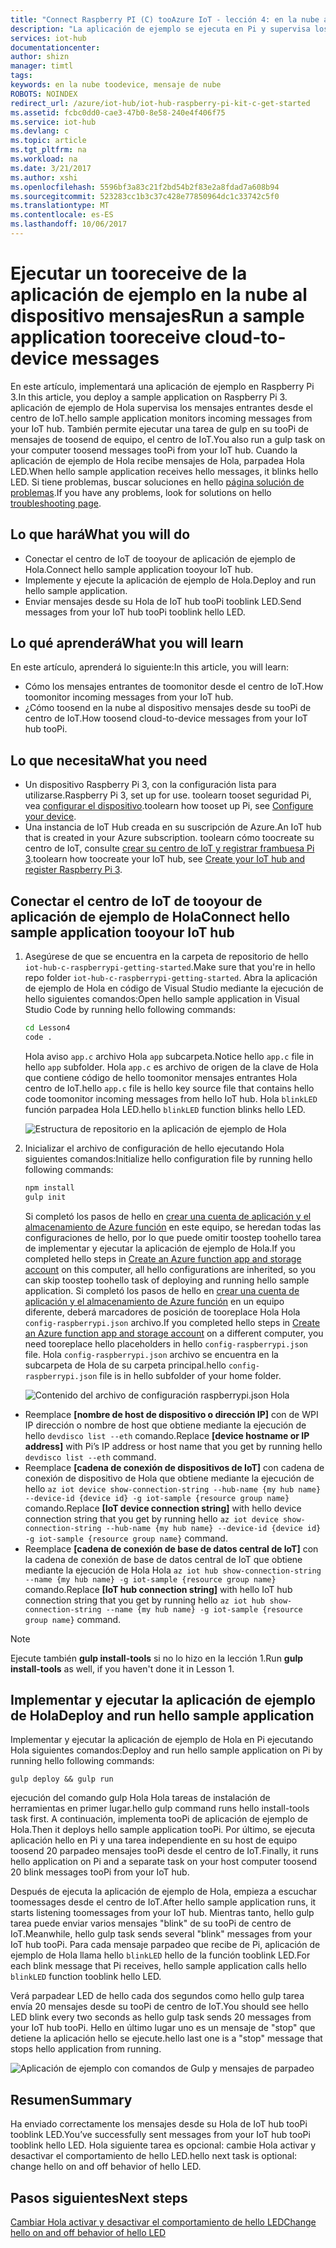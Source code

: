 ```yaml
---
title: "Connect Raspberry PI (C) tooAzure IoT - lección 4: en la nube al dispositivo | Documentos de Microsoft"
description: "La aplicación de ejemplo se ejecuta en Pi y supervisa los mensajes entrantes de IoT Hub. Una nueva tarea de gulp envía mensajes tooPi desde su hello tooblink de centro de IoT LED."
services: iot-hub
documentationcenter: 
author: shizn
manager: timtl
tags: 
keywords: en la nube toodevice, mensaje de nube
ROBOTS: NOINDEX
redirect_url: /azure/iot-hub/iot-hub-raspberry-pi-kit-c-get-started
ms.assetid: fcbc0dd0-cae3-47b0-8e58-240e4f406f75
ms.service: iot-hub
ms.devlang: c
ms.topic: article
ms.tgt_pltfrm: na
ms.workload: na
ms.date: 3/21/2017
ms.author: xshi
ms.openlocfilehash: 5596bf3a83c21f2bd54b2f83e2a8fdad7a608b94
ms.sourcegitcommit: 523283cc1b3c37c428e77850964dc1c33742c5f0
ms.translationtype: MT
ms.contentlocale: es-ES
ms.lasthandoff: 10/06/2017
---
```

# <a name="run-a-sample-application-tooreceive-cloud-to-device-messages"></a><span data-ttu-id="27cca-105">Ejecutar un tooreceive de la aplicación de ejemplo en la nube al dispositivo mensajes</span><span class="sxs-lookup"><span data-stu-id="27cca-105">Run a sample application tooreceive cloud-to-device messages</span></span>
<span data-ttu-id="27cca-106">En este artículo, implementará una aplicación de ejemplo en Raspberry Pi 3.</span><span class="sxs-lookup"><span data-stu-id="27cca-106">In this article, you deploy a sample application on Raspberry Pi 3.</span></span> <span data-ttu-id="27cca-107">aplicación de ejemplo de Hola supervisa los mensajes entrantes desde el centro de IoT.</span><span class="sxs-lookup"><span data-stu-id="27cca-107">hello sample application monitors incoming messages from your IoT hub.</span></span> <span data-ttu-id="27cca-108">También permite ejecutar una tarea de gulp en su tooPi de mensajes de toosend de equipo, el centro de IoT.</span><span class="sxs-lookup"><span data-stu-id="27cca-108">You also run a gulp task on your computer toosend messages tooPi from your IoT hub.</span></span> <span data-ttu-id="27cca-109">Cuando la aplicación de ejemplo de Hola recibe mensajes de Hola, parpadea Hola LED.</span><span class="sxs-lookup"><span data-stu-id="27cca-109">When hello sample application receives hello messages, it blinks hello LED.</span></span> <span data-ttu-id="27cca-110">Si tiene problemas, buscar soluciones en hello [página solución de problemas](iot-hub-raspberry-pi-kit-c-troubleshooting.md).</span><span class="sxs-lookup"><span data-stu-id="27cca-110">If you have any problems, look for solutions on hello [troubleshooting page](iot-hub-raspberry-pi-kit-c-troubleshooting.md).</span></span>

## <a name="what-you-will-do"></a><span data-ttu-id="27cca-111">Lo que hará</span><span class="sxs-lookup"><span data-stu-id="27cca-111">What you will do</span></span>
* <span data-ttu-id="27cca-112">Conectar el centro de IoT de tooyour de aplicación de ejemplo de Hola.</span><span class="sxs-lookup"><span data-stu-id="27cca-112">Connect hello sample application tooyour IoT hub.</span></span>
* <span data-ttu-id="27cca-113">Implemente y ejecute la aplicación de ejemplo de Hola.</span><span class="sxs-lookup"><span data-stu-id="27cca-113">Deploy and run hello sample application.</span></span>
* <span data-ttu-id="27cca-114">Enviar mensajes desde su Hola de IoT hub tooPi tooblink LED.</span><span class="sxs-lookup"><span data-stu-id="27cca-114">Send messages from your IoT hub tooPi tooblink hello LED.</span></span>

## <a name="what-you-will-learn"></a><span data-ttu-id="27cca-115">Lo qué aprenderá</span><span class="sxs-lookup"><span data-stu-id="27cca-115">What you will learn</span></span>
<span data-ttu-id="27cca-116">En este artículo, aprenderá lo siguiente:</span><span class="sxs-lookup"><span data-stu-id="27cca-116">In this article, you will learn:</span></span>
* <span data-ttu-id="27cca-117">Cómo los mensajes entrantes de toomonitor desde el centro de IoT.</span><span class="sxs-lookup"><span data-stu-id="27cca-117">How toomonitor incoming messages from your IoT hub.</span></span>
* <span data-ttu-id="27cca-118">¿Cómo toosend en la nube al dispositivo mensajes desde su tooPi de centro de IoT.</span><span class="sxs-lookup"><span data-stu-id="27cca-118">How toosend cloud-to-device messages from your IoT hub tooPi.</span></span>

## <a name="what-you-need"></a><span data-ttu-id="27cca-119">Lo que necesita</span><span class="sxs-lookup"><span data-stu-id="27cca-119">What you need</span></span>
* <span data-ttu-id="27cca-120">Un dispositivo Raspberry Pi 3, con la configuración lista para utilizarse.</span><span class="sxs-lookup"><span data-stu-id="27cca-120">Raspberry Pi 3, set up for use.</span></span> <span data-ttu-id="27cca-121">toolearn tooset seguridad Pi, vea [configurar el dispositivo](iot-hub-raspberry-pi-kit-c-lesson1-configure-your-device.md).</span><span class="sxs-lookup"><span data-stu-id="27cca-121">toolearn how tooset up Pi, see [Configure your device](iot-hub-raspberry-pi-kit-c-lesson1-configure-your-device.md).</span></span>
* <span data-ttu-id="27cca-122">Una instancia de IoT Hub creada en su suscripción de Azure.</span><span class="sxs-lookup"><span data-stu-id="27cca-122">An IoT hub that is created in your Azure subscription.</span></span> <span data-ttu-id="27cca-123">toolearn cómo toocreate su centro de IoT, consulte [crear su centro de IoT y registrar frambuesa Pi 3](iot-hub-raspberry-pi-kit-c-lesson2-prepare-azure-iot-hub.md).</span><span class="sxs-lookup"><span data-stu-id="27cca-123">toolearn how toocreate your IoT hub, see [Create your IoT hub and register Raspberry Pi 3](iot-hub-raspberry-pi-kit-c-lesson2-prepare-azure-iot-hub.md).</span></span>

## <a name="connect-hello-sample-application-tooyour-iot-hub"></a><span data-ttu-id="27cca-124">Conectar el centro de IoT de tooyour de aplicación de ejemplo de Hola</span><span class="sxs-lookup"><span data-stu-id="27cca-124">Connect hello sample application tooyour IoT hub</span></span>
1. <span data-ttu-id="27cca-125">Asegúrese de que se encuentra en la carpeta de repositorio de hello `iot-hub-c-raspberrypi-getting-started`.</span><span class="sxs-lookup"><span data-stu-id="27cca-125">Make sure that you're in hello repo folder `iot-hub-c-raspberrypi-getting-started`.</span></span> <span data-ttu-id="27cca-126">Abra la aplicación de ejemplo de Hola en código de Visual Studio mediante la ejecución de hello siguientes comandos:</span><span class="sxs-lookup"><span data-stu-id="27cca-126">Open hello sample application in Visual Studio Code by running hello following commands:</span></span>

   ```bash
   cd Lesson4
   code .
   ```

   <span data-ttu-id="27cca-127">Hola aviso `app.c` archivo Hola `app` subcarpeta.</span><span class="sxs-lookup"><span data-stu-id="27cca-127">Notice hello `app.c` file in hello `app` subfolder.</span></span> <span data-ttu-id="27cca-128">Hola `app.c` es archivo de origen de la clave de Hola que contiene código de hello toomonitor mensajes entrantes Hola centro de IoT.</span><span class="sxs-lookup"><span data-stu-id="27cca-128">hello `app.c` file is hello key source file that contains hello code toomonitor incoming messages from hello IoT hub.</span></span> <span data-ttu-id="27cca-129">Hola `blinkLED` función parpadea Hola LED.</span><span class="sxs-lookup"><span data-stu-id="27cca-129">hello `blinkLED` function blinks hello LED.</span></span>

   ![Estructura de repositorio en la aplicación de ejemplo de Hola](media/iot-hub-raspberry-pi-lessons/lesson4/repo_structure_c.png)
2. <span data-ttu-id="27cca-131">Inicializar el archivo de configuración de hello ejecutando Hola siguientes comandos:</span><span class="sxs-lookup"><span data-stu-id="27cca-131">Initialize hello configuration file by running hello following commands:</span></span>

   ```bash
   npm install
   gulp init
   ```

   <span data-ttu-id="27cca-132">Si completó los pasos de hello en [crear una cuenta de aplicación y el almacenamiento de Azure función](iot-hub-raspberry-pi-kit-c-lesson3-deploy-resource-manager-template.md) en este equipo, se heredan todas las configuraciones de hello, por lo que puede omitir toostep toohello tarea de implementar y ejecutar la aplicación de ejemplo de Hola.</span><span class="sxs-lookup"><span data-stu-id="27cca-132">If you completed hello steps in [Create an Azure function app and storage account](iot-hub-raspberry-pi-kit-c-lesson3-deploy-resource-manager-template.md) on this computer, all hello configurations are inherited, so you can skip toostep toohello task of deploying and running hello sample application.</span></span> <span data-ttu-id="27cca-133">Si completó los pasos de hello en [crear una cuenta de aplicación y el almacenamiento de Azure función](iot-hub-raspberry-pi-kit-c-lesson3-deploy-resource-manager-template.md) en un equipo diferente, deberá marcadores de posición de tooreplace Hola Hola `config-raspberrypi.json` archivo.</span><span class="sxs-lookup"><span data-stu-id="27cca-133">If you completed hello steps in [Create an Azure function app and storage account](iot-hub-raspberry-pi-kit-c-lesson3-deploy-resource-manager-template.md) on a different computer, you need tooreplace hello placeholders in hello `config-raspberrypi.json` file.</span></span> <span data-ttu-id="27cca-134">Hola `config-raspberrypi.json` archivo se encuentra en la subcarpeta de Hola de su carpeta principal.</span><span class="sxs-lookup"><span data-stu-id="27cca-134">hello `config-raspberrypi.json` file is in hello subfolder of your home folder.</span></span>

   ![Contenido del archivo de configuración raspberrypi.json Hola](media/iot-hub-raspberry-pi-lessons/lesson4/config_raspberrypi.png)

* <span data-ttu-id="27cca-136">Reemplace **[nombre de host de dispositivo o dirección IP]** con de WPI IP dirección o nombre de host que obtiene mediante la ejecución de hello `devdisco list --eth` comando.</span><span class="sxs-lookup"><span data-stu-id="27cca-136">Replace **[device hostname or IP address]** with Pi’s IP address or host name that you get by running hello `devdisco list --eth` command.</span></span>
* <span data-ttu-id="27cca-137">Reemplace **[cadena de conexión de dispositivos de IoT]** con cadena de conexión de dispositivo de Hola que obtiene mediante la ejecución de hello `az iot device show-connection-string --hub-name {my hub name} --device-id {device id} -g iot-sample {resource group name}` comando.</span><span class="sxs-lookup"><span data-stu-id="27cca-137">Replace **[IoT device connection string]** with hello device connection string that you get by running hello `az iot device show-connection-string --hub-name {my hub name} --device-id {device id} -g iot-sample {resource group name}` command.</span></span>
* <span data-ttu-id="27cca-138">Reemplace **[cadena de conexión de base de datos central de IoT]** con la cadena de conexión de base de datos central de IoT que obtiene mediante la ejecución de Hola Hola `az iot hub show-connection-string --name {my hub name} -g iot-sample {resource group name}` comando.</span><span class="sxs-lookup"><span data-stu-id="27cca-138">Replace **[IoT hub connection string]** with hello IoT hub connection string that you get by running hello `az iot hub show-connection-string --name {my hub name} -g iot-sample {resource group name}` command.</span></span>

> [!NOTE]
> <span data-ttu-id="27cca-139">Ejecute también **gulp install-tools** si no lo hizo en la lección 1.</span><span class="sxs-lookup"><span data-stu-id="27cca-139">Run **gulp install-tools** as well, if you haven't done it in Lesson 1.</span></span>

## <a name="deploy-and-run-hello-sample-application"></a><span data-ttu-id="27cca-140">Implementar y ejecutar la aplicación de ejemplo de Hola</span><span class="sxs-lookup"><span data-stu-id="27cca-140">Deploy and run hello sample application</span></span>
<span data-ttu-id="27cca-141">Implementar y ejecutar la aplicación de ejemplo de Hola en Pi ejecutando Hola siguientes comandos:</span><span class="sxs-lookup"><span data-stu-id="27cca-141">Deploy and run hello sample application on Pi by running hello following commands:</span></span>

```
gulp deploy && gulp run
```

<span data-ttu-id="27cca-142">ejecución del comando gulp Hola Hola tareas de instalación de herramientas en primer lugar.</span><span class="sxs-lookup"><span data-stu-id="27cca-142">hello gulp command runs hello install-tools task first.</span></span> <span data-ttu-id="27cca-143">A continuación, implementa tooPi de aplicación de ejemplo de Hola.</span><span class="sxs-lookup"><span data-stu-id="27cca-143">Then it deploys hello sample application tooPi.</span></span> <span data-ttu-id="27cca-144">Por último, se ejecuta aplicación hello en Pi y una tarea independiente en su host de equipo toosend 20 parpadeo mensajes tooPi desde el centro de IoT.</span><span class="sxs-lookup"><span data-stu-id="27cca-144">Finally, it runs hello application on Pi and a separate task on your host computer toosend 20 blink messages tooPi from your IoT hub.</span></span>

<span data-ttu-id="27cca-145">Después de ejecuta la aplicación de ejemplo de Hola, empieza a escuchar toomessages desde el centro de IoT.</span><span class="sxs-lookup"><span data-stu-id="27cca-145">After hello sample application runs, it starts listening toomessages from your IoT hub.</span></span> <span data-ttu-id="27cca-146">Mientras tanto, hello gulp tarea puede enviar varios mensajes "blink" de su tooPi de centro de IoT.</span><span class="sxs-lookup"><span data-stu-id="27cca-146">Meanwhile, hello gulp task sends several "blink" messages from your IoT hub tooPi.</span></span> <span data-ttu-id="27cca-147">Para cada mensaje parpadeo que recibe de Pi, aplicación de ejemplo de Hola llama hello `blinkLED` hello de la función tooblink LED.</span><span class="sxs-lookup"><span data-stu-id="27cca-147">For each blink message that Pi receives, hello sample application calls hello `blinkLED` function tooblink hello LED.</span></span>

<span data-ttu-id="27cca-148">Verá parpadear LED de hello cada dos segundos como hello gulp tarea envía 20 mensajes desde su tooPi de centro de IoT.</span><span class="sxs-lookup"><span data-stu-id="27cca-148">You should see hello LED blink every two seconds as hello gulp task sends 20 messages from your IoT hub tooPi.</span></span> <span data-ttu-id="27cca-149">Hello en último lugar uno es un mensaje de "stop" que detiene la aplicación hello se ejecute.</span><span class="sxs-lookup"><span data-stu-id="27cca-149">hello last one is a "stop" message that stops hello application from running.</span></span>

![Aplicación de ejemplo con comandos de Gulp y mensajes de parpadeo](media/iot-hub-raspberry-pi-lessons/lesson4/gulp_blink_c.png)

## <a name="summary"></a><span data-ttu-id="27cca-151">Resumen</span><span class="sxs-lookup"><span data-stu-id="27cca-151">Summary</span></span>
<span data-ttu-id="27cca-152">Ha enviado correctamente los mensajes desde su Hola de IoT hub tooPi tooblink LED.</span><span class="sxs-lookup"><span data-stu-id="27cca-152">You’ve successfully sent messages from your IoT hub tooPi tooblink hello LED.</span></span> <span data-ttu-id="27cca-153">Hola siguiente tarea es opcional: cambie Hola activar y desactivar el comportamiento de hello LED.</span><span class="sxs-lookup"><span data-stu-id="27cca-153">hello next task is optional: change hello on and off behavior of hello LED.</span></span>

## <a name="next-steps"></a><span data-ttu-id="27cca-154">Pasos siguientes</span><span class="sxs-lookup"><span data-stu-id="27cca-154">Next steps</span></span>
[<span data-ttu-id="27cca-155">Cambiar Hola activar y desactivar el comportamiento de hello LED</span><span class="sxs-lookup"><span data-stu-id="27cca-155">Change hello on and off behavior of hello LED</span></span>](iot-hub-raspberry-pi-kit-c-lesson4-change-led-behavior.md)
